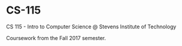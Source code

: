 # CS-115
CS 115 - Intro to Computer Science @ Stevens Institute of Technology

Coursework from the Fall 2017 semester.
